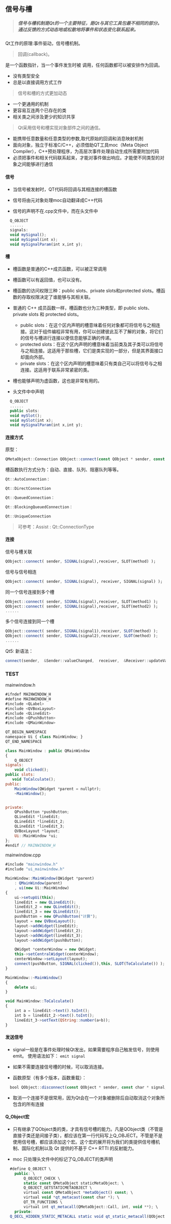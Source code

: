 ## 信号与槽

> ##### 信号与槽机制是Qt的一个主要特征，是Qt与其它工具包最不相同的部分。通过反馈的方式动态地或松散地将事件和状态变化联系起来。

Qt工作的原理:事件驱动，信号槽机制。

> 回调(callback)。

是一个函数指针，当一个事件发生时被
调用，任何函数都可以被安排作为回调。

- 没有类型安全
- 总是以直接调用方式工作

> 信号和槽的方式更加动态

- 一个更通用的机制
- 更容易互连两个已存在的类
- 相关类之间涉及更少的知识共享

> Qt采用信号和槽实现对象部件之间的通信。

- 能携带任意数量和任意类型的参数,取代原始的回调和消息映射机制
- 面向对象，独立于标准C/C++，必须借助QT工具moc（Meta Object Compiler），C++预处理程序，为高层次事件处理自动生成所需要附加代码
- 必须把事件和相关代码联系起来，才能对事件做出响应。才能使不同类型的对象之间能够进行通信

#### 信号

- 当信号被发射时，QT代码将回调与其相连接的槽函数

- 信号将由元对象处理moc自动翻译成C++代码

- 信号的声明不在.cpp文件中，而在头文件中

```qml
  Q_OBJECT
  ......
  signals:
  void mySignal();
  void mySignal(int x);
  void mySignalParam(int x,int y); 
```

#### 槽

- 槽函数是普通的C++成员函数，可以被正常调用

- 槽函数可以有返回值，也可以没有。

- 槽函数的访问权限三种：public slots、private slots和protected slots。槽函数的存取权限决定了谁能够与其相关联。

- 普通的 C++ 成员函数一样，槽函数也分为三种类型，即 public slots、private slots 和 protected slots。
  
  - public slots：在这个区内声明的槽意味着任何对象都可将信号与之相连接。这对于组件编程非常有用，你可以创建彼此互不了解的对象，将它们的信号与槽进行连接以便信息能够正确的传递。
  - protected slots：在这个区内声明的槽意味着当前类及其子类可以将信号与之相连接。这适用于那些槽，它们是类实现的一部分，但是其界面接口却面向外部。
  - private slots：在这个区内声明的槽意味着只有类自己可以将信号与之相连接。这适用于联系非常紧密的类。

- 槽也能够声明为虚函数，这也是非常有用的。

- 头文件中中声明

```qml
  Q_OBJECT
  ......
  public slots:
  void mySlot();
  void mySlot(int x);
  void mySignalParam(int x,int y);
```

#### 连接方式

原型：

```qml
QMetaObject::Connection QObject::connect(const QObject * sender, const char * signal, const QObject * receiver, const char * method, Qt::ConnectionType type = Qt::AutoConnection); 
```

槽函数执行方式分为：自动、直接、队列、阻塞队列等等。

```qml
Qt::AutoConnection：

Qt::DirectConnection

Qt::QueuedConnection：

Qt::BlockingQueuedConnection：

Qt::UniqueConnection
```

> 可参考：Assist : Qt::ConnectionType

#### 连接

信号与槽关联

```qml
QObject::connect( sender, SIGNAL(signal),receiver, SLOT(method) );
```

信号与信号相连

```qml
QObject::connect( sender, SIGNAL(signal), receiver, SIGNAL(signal) );
```

同一个信号连接到多个槽

```qml
QObject::connect( sender, SIGNAL(signal),receiver, SLOT(method1) );
QObject::connect( sender, SIGNAL(signal),receiver, SLOT(method2) );
......
```

多个信号连接到同一个槽

```qml
QObject::connect( sender, SIGNAL(signal1),receiver, SLOT(method) );
QObject::connect( sender, SIGNAL(signal2),receiver, SLOT(method) );
......
```

Qt5: 新语法：

```qml
connect(sender,  &Sender::valueChanged,  receiver,  &Receiver::updateValue);
```

### TEST

mainwindow.h

```qml
#ifndef MAINWINDOW_H
#define MAINWINDOW_H
#include <QLabel>
#include <QVBoxLayout>
#include <QLineEdit>
#include <QPushButton>
#include <QMainWindow>

QT_BEGIN_NAMESPACE
namespace Ui { class MainWindow; }
QT_END_NAMESPACE

class MainWindow : public QMainWindow
{
    Q_OBJECT
signals:
    void clicked();
public slots:
   void ToCalculate();
public:
    MainWindow(QWidget *parent = nullptr);
    ~MainWindow();


private:
    QPushButton *pushButton;
    QLineEdit *lineEdit;
    QLineEdit *lineEdit_2;
    QLineEdit *lineEdit_3;
    QVBoxLayout *layout;
    Ui::MainWindow *ui;
};
#endif // MAINWINDOW_H
```

mainwindow.cpp

```qml
#include "mainwindow.h"
#include "ui_mainwindow.h"

MainWindow::MainWindow(QWidget *parent)
    : QMainWindow(parent)
    , ui(new Ui::MainWindow)
{
    ui->setupUi(this);
    lineEdit = new QLineEdit();
    lineEdit_2 = new QLineEdit();
    lineEdit_3 = new QLineEdit();
    pushButton = new QPushButton("计算");
    layout = new QVBoxLayout();
    layout->addWidget(lineEdit);
    layout->addWidget(lineEdit_2);
    layout->addWidget(lineEdit_3);
    layout->addWidget(pushButton);

    QWidget *centerWindow = new QWidget;
    this->setCentralWidget(centerWindow);
    centerWindow->setLayout(layout);
    connect(pushButton, SIGNAL(clicked()),this, SLOT(ToCalculate()) );
}

MainWindow::~MainWindow()
{
    delete ui;
}

void MainWindow::ToCalculate()
{
    int a = lineEdit->text().toInt();
    int b = lineEdit_2->text().toInt();
    lineEdit_3->setText(QString::number(a+b));
}
```

#### 发送信号

- signal一般是在事件处理时候Qt发出，如果需要程序自己触发信号，则使用emit。
  使用语法如下：
  ```emit signal```

- 如果不需要连接信号槽的时候，可以取消连接。

- 函数原型（有多个版本，函数重载）：

```qml
  bool QObject::disconnect(const QObject * sender, const char * signal, const QObject *receiver,const char * method);
```

- 取消一个连接不是很常用，因为Qt会在一个对象被删除后自动取消这个对象所包含的所有连接

#### Q_Object宏

- 只有继承了QObject类的类，才具有信号槽的能力。凡是QObject类（不管是直接子类还是间接子类），都应该在第一行代码写上Q_OBJECT。不管是不是使用信号槽，都应该添加这个宏。这个宏的展开将为我们的类提供信号槽机制、国际化机制以及 Qt 提供的不基于 C++ RTTI 的反射能力。

- moc 只处理头文件中的标记了Q_OBJECT的类声明

```qml
  #define Q_OBJECT \ 
    public: \ 
        Q_OBJECT_CHECK \ 
        static const QMetaObject staticMetaObject; \ 
        Q_OBJECT_GETSTATICMETAOBJECT \ 
        virtual const QMetaObject *metaObject() const; \ 
        virtual void *qt_metacast(const char *); \ 
        QT_TR_FUNCTIONS \ 
        virtual int qt_metacall(QMetaObject::Call, int, void **); \ 
    private: 
  Q_DECL_HIDDEN_STATIC_METACALL static void qt_static_metacall(QObject *, QMetaObject::Call, int, void **); 
```
